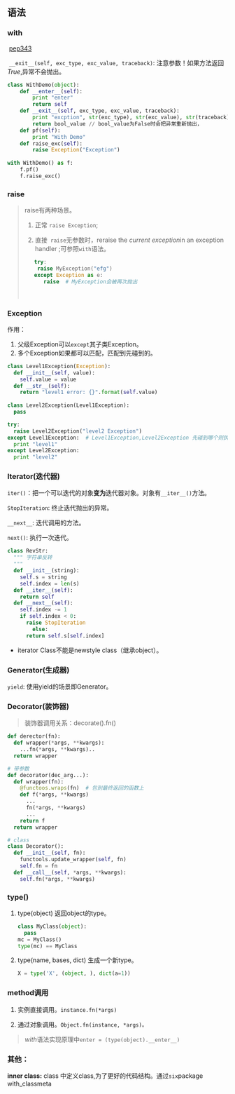 ## 语法

### with

​	 [pep343](https://www.python.org/dev/peps/pep-0343/)

​	`__exit__(self, exc_type, exc_value, traceback)`: 注意参数！如果方法返回*True*,异常不会抛出。

```python
class WithDemo(object):
    def __enter__(self):
        print "enter"
        return self
    def __exit__(self, exc_type, exc_value, traceback):
        print "excption", str(exc_type), str(exc_value), str(traceback)
        return bool_value // bool_value为False时会把异常重新抛出，
    def pf(self):
        print "With Demo"
    def raise_exc(self):
        raise Exception("Exception")
        
with WithDemo() as f:
    f.pf()
    f.raise_exc()
```

### raise

> raise有两种场景。
>
> 1. 正常 `raise Exception`;
>
> 2. 直接` raise`无参数时，reraise the *current exception*in an exception handler ;可参照`with`语法。
>   ```python
>      try:
>      	raise MyException("efg")
>      except Exception as e:
>         raise  # MyException会被再次抛出
>   ```
>
> ​     
### Exception

作用：

1. 父级Exception可以`except`其子类Exception。
2. 多个Exception如果都可以匹配，匹配到先碰到的。

```python
class Level1Exception(Exception):
  def __init__(self, value):
    self.value = value
  def __str__(self):
    return "level1 error: {}".format(self.value) 
  
class Level2Exception(Level1Exception):
  pass

try:
  raise Level2Exception("level2 Exception")
except Level1Exception:  # Level1Exception,Level2Exception 先碰到哪个则执行哪个
  print "level1"
except Level2Exception:
  print "level2"
```
### Iterator(迭代器)

`iter()`：把一个可以迭代的对象**变为**迭代器对象。对象有`__iter__()`方法。

`StopIteration`: 终止迭代抛出的异常。

`__next__`: 迭代调用的方法。

`next()`: 执行一次迭代。

```python
class RevStr:
  """ 字符串反转
  """
  def __init__(string):
    self.s = string
    self.index = len(s)
  def __iter__(self):
    return self
  def __next__(self):
    self.index -= 1
    if self.index < 0:
      raise StopIteration
 		else:
      return self.s[self.index]
```



- iterator Class不能是newstyle class（继承object）。

### Generator(生成器)

`yield`: 使用yield的场景即Generator。

### Decorator(装饰器)

> 装饰器调用关系：decorate().fn()

```python
def derector(fn):
  def wrapper(*args, **kwargs):
    ...fn(*args, **kwargs)..
  return wrapper

# 带参数
def decorator(dec_arg...):
  def wrapper(fn):
    @functoos.wraps(fn)  # 包到最终返回的函数上
    def f(*args, **kwargs)
      ...
      fn(*args, **kwargs)
      ...
    return f
  return wrapper

# class
class Decorator():
  def __init__(self, fn):
    functools.update_wrapper(self, fn)
    self.fn = fn
  def __call__(self, *args, **kwargs):
    self.fn(*args, **kwargs)
```

### type()

1. type(object) 返回object的type。

   ```python
   class MyClass(object):
     pass
   mc = MyClass()
   type(mc) == MyClass
   ```

   

2. type(name, bases, dict) 生成一个新type。

   ```python
   X = type('X', (object, ), dict(a=1))
   ```

   

### method调用

1. 实例直接调用。`instance.fn(*args)`

2.  通过对象调用。`Object.fn(instance, *args)。`

   > *with*语法实现原理中`enter = (type(object).__enter__)`


### 其他：

**inner class:** class 中定义class,为了更好的代码结构。通过`six`package with_classmeta